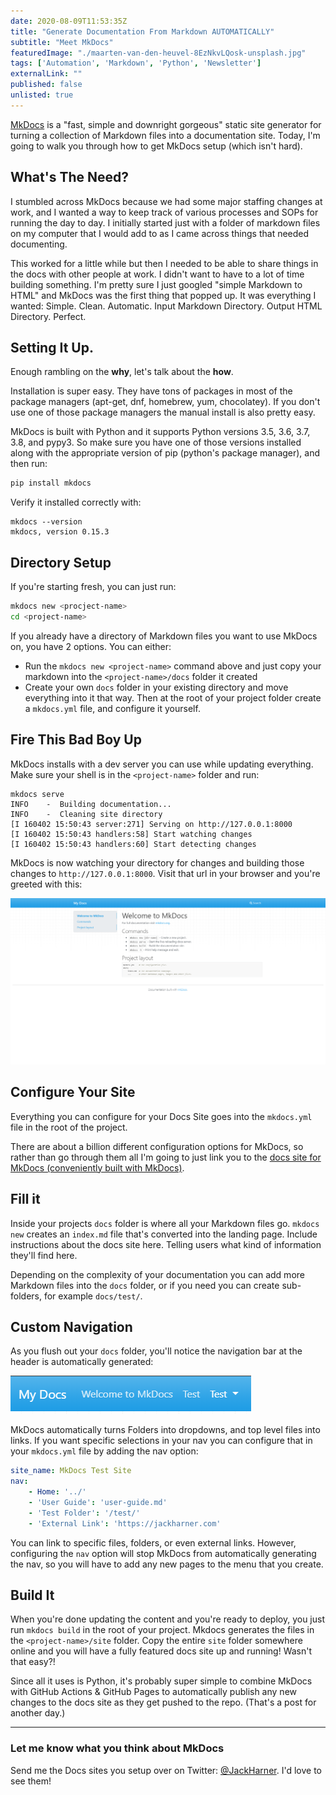 ```yaml
---
date: 2020-08-09T11:53:35Z
title: "Generate Documentation From Markdown AUTOMATICALLY" 
subtitle: "Meet MkDocs"
featuredImage: "./maarten-van-den-heuvel-8EzNkvLQosk-unsplash.jpg"
tags: ['Automation', 'Markdown', 'Python', 'Newsletter']
externalLink: ""
published: false
unlisted: true
---
```


[MkDocs](https://www.mkdocs.org/) is a "fast, simple and downright gorgeous" static site generator for turning a collection of Markdown files into a documentation site. Today, I'm going to walk you through how to get MkDocs setup (which isn't hard).

## What's The Need?

I stumbled across MkDocs because we had some major staffing changes at work, and I wanted a way to keep track of various processes and SOPs for running the day to day. I initially started just with a folder of markdown files on my computer that I would add to as I came across things that needed documenting. 

This worked for a little while but then I needed to be able to share things in the docs with other people at work. I didn't want to have to a lot of time building something. I'm pretty sure I just googled "simple Markdown to HTML" and MkDocs was the first thing that popped up. It was everything I wanted: Simple. Clean. Automatic. Input Markdown Directory. Output HTML Directory. Perfect. 

## Setting It Up.

Enough rambling on the **why**, let's talk about the **how**.

Installation is super easy. They have tons of packages in most of the package managers (apt-get, dnf, homebrew, yum, chocolatey). If you don't use one of those package managers the manual install is also pretty easy. 

MkDocs is built with Python and it supports Python versions 3.5, 3.6, 3.7, 3.8, and pypy3. So make sure you have one of those versions installed along with the appropriate version of pip (python's package manager), and then run: 

```bash 
pip install mkdocs
```
Verify it installed correctly with: 

```bash{outputLines: 2}{numberLines: true}
mkdocs --version
mkdocs, version 0.15.3
```

## Directory Setup

If you're starting fresh, you can just run:

```bash
mkdocs new <procject-name>
cd <project-name>
```

If you already have a directory of Markdown files you want to use MkDocs on, you have 2 options. You can either: 
* Run the `mkdocs new <project-name>` command above and just copy your markdown into the `<project-name>/docs` folder it created
* Create your own `docs` folder in your existing directory and move everything into it that way. Then at the root of your project folder create a `mkdocs.yml` file, and configure it yourself. 

## Fire This Bad Boy Up

MkDocs installs with a dev server you can use while updating everything. Make sure your shell is in the `<project-name>` folder and run: 

```bash{outputLines: 2-6}
mkdocs serve
INFO    -  Building documentation...
INFO    -  Cleaning site directory
[I 160402 15:50:43 server:271] Serving on http://127.0.0.1:8000
[I 160402 15:50:43 handlers:58] Start watching changes
[I 160402 15:50:43 handlers:60] Start detecting changes
```

MkDocs is now watching your directory for changes and building those changes to `http://127.0.0.1:8000`. Visit that url in your browser and you're greeted with this: 

![MkDocs Landing Page](./Welcome-to-mkdocs.png)

## Configure Your Site

Everything you can configure for your Docs Site goes into the `mkdocs.yml` file in the root of the project. 

There are about a billion different configuration options for MkDocs, so rather than go through them all I'm going to just link you to the [docs site for MkDocs (conveniently built with MkDocs)](https://www.mkdocs.org/user-guide/configuration/).


## Fill it

Inside your projects `docs` folder is where all your Markdown files go. `mkdocs new` creates an `index.md` file that's converted into the landing page. Include instructions about the docs site here. Telling users what kind of information they'll find here. 

Depending on the complexity of your documentation you can add more Markdown files into the `docs` folder, or if you need you can create sub-folders, for example `docs/test/`. 


## Custom Navigation


As you flush out your `docs` folder, you'll notice the navigation bar at the header is automatically generated: 

![MkDocs Generated Navigation](Nav.png)

MkDocs automatically turns Folders into dropdowns, and top level files into links. If you want specific selections in your nav you can configure that in your `mkdocs.yml` file by adding the nav option:

```yml
site_name: MkDocs Test Site
nav:
    - Home: '../'
    - 'User Guide': 'user-guide.md'
    - 'Test Folder': '/test/'
    - 'External Link': 'https://jackharner.com'
```

You can link to specific files, folders, or even external links. However, configuring the `nav` option will stop MkDocs from automatically generating the nav, so you will have to add any new pages to the menu that you create. 


## Build It

When you're done updating the content and you're ready to deploy, you just run `mkdocs build` in the root of your project. Mkdocs generates the files in the `<project-name>/site` folder. Copy the entire `site` folder somewhere online and you will have a fully featured docs site up and running! Wasn't that easy?! 

Since all it uses is Python, it's probably super simple to combine MkDocs with GitHub Actions & GitHub Pages to automatically publish any new changes to the docs site as they get pushed to the repo. (That's a post for another day.)

---

### Let me know what you think about MkDocs
Send me the Docs sites you setup over on Twitter: [@JackHarner](https://twitter.com/jackharner). I'd love to see them!